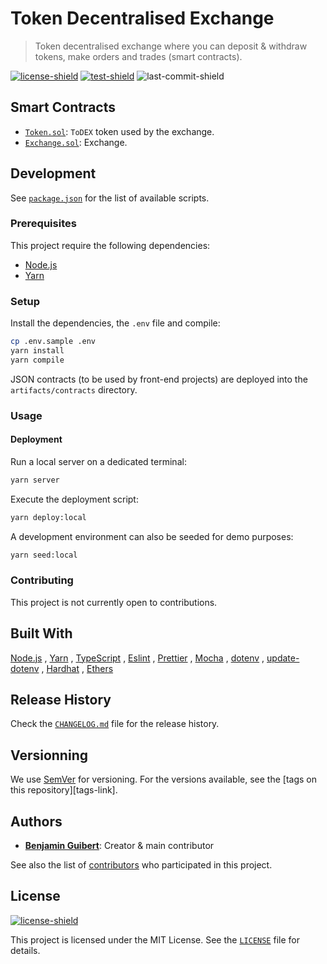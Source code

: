# Token Decentralised Exchange

> Token decentralised exchange where you can deposit & withdraw tokens, make
> orders and trades (smart contracts).

[![license-shield][]](LICENSE)
[![test-shield][]][test-link]
![last-commit-shield][]

## Smart Contracts

- [`Token.sol`](contracts/Token.sol): `ToDEX` token used by the exchange.
- [`Exchange.sol`](contracts/Exchange.sol): Exchange.

## Development

See [`package.json`](package.json) for the list of available scripts.

### Prerequisites

This project require the following dependencies:

- [Node.js](https://nodejs.org)
- [Yarn](https://yarnpkg.com)

### Setup

Install the dependencies, the `.env` file and compile:

```bash
cp .env.sample .env
yarn install
yarn compile
```

JSON contracts (to be used by front-end projects) are deployed into the
`artifacts/contracts` directory.

### Usage

#### Deployment

Run a local server on a dedicated terminal:

```bash
yarn server
```

Execute the deployment script:

```bash
yarn deploy:local
```

A development environment can also be seeded for demo purposes:

```bash
yarn seed:local
```

### Contributing

This project is not currently open to contributions.

## Built With

[Node.js](https://nodejs.org)
, [Yarn](https://yarnpkg.com)
, [TypeScript](https://www.typescriptlang.org)
, [Eslint](https://eslint.org)
, [Prettier](https://prettier.io)
, [Mocha](https://mochajs.org)
, [dotenv](https://github.com/motdotla/dotenv)
, [update-dotenv](https://github.com/bkeepers/update-dotenv)
, [Hardhat](https://hardhat.org)
, [Ethers](https://docs.ethers.io/)

## Release History

Check the [`CHANGELOG.md`](CHANGELOG.md) file for the release history.

## Versionning

We use [SemVer](http://semver.org/) for versioning. For the versions available,
see the [tags on this repository][tags-link].

## Authors

- **[Benjamin Guibert](https://github.com/benjamin-guibert)**: Creator & main
  contributor

See also the list of [contributors][contributors-link] who participated in this
project.

## License

[![license-shield][]](LICENSE)

This project is licensed under the MIT License. See the [`LICENSE`](LICENSE)
file for details.

[contributors-link]: https://github.com/benjamin-guibert/todex-contracts/contributors
[license-shield]: https://img.shields.io/github/license/benjamin-guibert/todex-contracts.svg
[test-shield]: https://img.shields.io/github/workflow/status/benjamin-guibert/todex-contracts/Test
[test-link]: https://github.com/benjamin-guibert/todex-contracts/actions/workflows/test.yml
[last-commit-shield]: https://img.shields.io/github/last-commit/benjamin-guibert/todex-contracts
